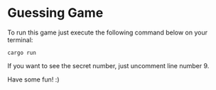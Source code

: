# Guessing Game

To run this game just execute the following command below on your terminal: 

```
cargo run
```
If you want to see the secret number, just uncomment line number 9. 

Have some fun! :)
